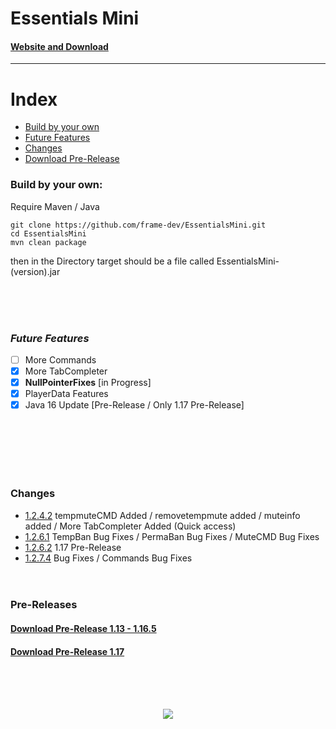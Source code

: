 # Essentials Mini
#### [Website and Download](https://framedev.stream/sites/downloads/essentialsmini)
___
# Index
- [Build by your own](#build-by-your-own)
- [Future Features](#future-features)
- [Changes](#changes)
- [Download Pre-Release](#pre-releases)

### Build by your own:
Require Maven / Java
```
git clone https://github.com/frame-dev/EssentialsMini.git
cd EssentialsMini
mvn clean package
```

then in the Directory target should be a file called EssentialsMini-(version).jar

<br><br><br>

### ***Future Features***
- [ ] More Commands
- [x] More TabCompleter
- [x] **NullPointerFixes** [in Progress]
- [x] PlayerData Features
- [x] Java 16 Update [Pre-Release / Only 1.17 Pre-Release]

<br><br><br><br><br>

### Changes
- [1.2.4.2](https://github.com/frame-dev/EssentialsMini/commit/c70967c78ab67f6fcfc3d9acf3159a7249eb3788) tempmuteCMD Added / removetempmute added / muteinfo added / More TabCompleter Added (Quick access)
- [1.2.6.1](https://github.com/frame-dev/EssentialsMini/commit/9cfc6a71501a28fb9f4620fab8090d0d0b05e073) TempBan Bug Fixes / PermaBan Bug Fixes / MuteCMD Bug Fixes
- [1.2.6.2](https://github.com/frame-dev/EssentialsMini/commit/eccef677ab34dbaf1affe5ef106462518788c54d) 1.17 Pre-Release
- [1.2.7.4](https://github.com/frame-dev/EssentialsMini/commit/3da5492f858ffc1dad68aa22efb6bfc2c90934d9) Bug Fixes / Commands Bug Fixes
<br><br><br>
  
### Pre-Releases
#### [Download Pre-Release 1.13 - 1.16.5](https://github.com/frame-dev/EssentialsMini/releases/download/1.2.7.4-PRE-RELEASE/EssentialsMini-1.2.7.4-PRE-RELEASE.jar)
#### [Download Pre-Release 1.17](https://github.com/frame-dev/EssentialsMini/releases/download/1.2.7.4-PRE-RELEASE/EssentialsMini-1.2.7.4-PRE-RELEASE.jar)
<br><br><br>
<div style="text-align:center"><img src="https://framedev.stream/logo.jpg" /></div>
